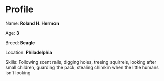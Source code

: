 # Profile

Name: **Roland H. Hermon**

Age: **3**

Breed: **Beagle**

Location: **Philadelphia**

Skills: Following scent rails, digging holes, treeing squirrels, looking after small children, guarding the pack, stealing chimkin when the little humans isn't looking
